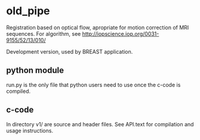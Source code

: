 old_pipe
========

Registration based on optical flow, apropriate for motion correction of MRI sequences.
For algorithm, see http://iopscience.iop.org/0031-9155/52/13/010/

Development version, used by BREAST application.

python module
-------------

run.py is the only file that python users need to use once the c-code is compiled.

c-code
------

In directory v1/ are source and header files. 
See API.text for compilation and usage instructions.

